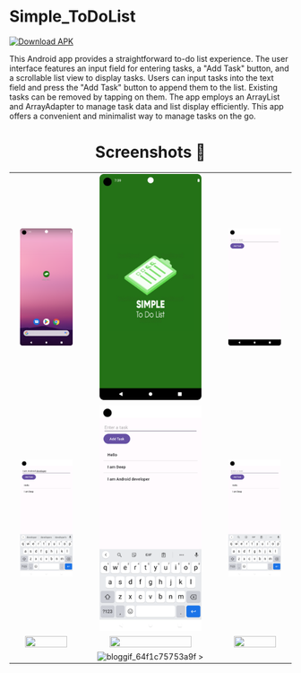 # Simple_ToDoList
[![Download APK](https://img.shields.io/badge/Download-APK-blue)](https://github.com/deepbajud/Simple_ToDoList/blob/master/app/SimpleTo-Do-List.apk)


This Android app provides a straightforward to-do list experience. The user interface features an input field for entering tasks, a "Add Task" button, and a scrollable list view to display tasks. Users can input tasks into the text field and press the "Add Task" button to append them to the list. Existing tasks can be removed by tapping on them. The app employs an ArrayList and ArrayAdapter to manage task data and list display efficiently. This app offers a convenient and minimalist way to manage tasks on the go.


## <h1 align=center>Screenshots 📸</h1>


||||
|:----------------------------------------:|:-----------------------------------------:|:-----------------------------------------:|
| <img src= "1.png" width="80%" height="70%"> | <img src= "2.png" width="80%" height="70%"> | <img src= "3.png" width="80%" height="70%"> |
| <img src= "4.png" width="80%" height="70%"> | <img src= "5.png" width="80%" height="70%"> | <img src= "6.png" width="80%" height="70%"> |
| <img src= "7.png" width="80%" height="70%"> | <img src= "8.png" width="80%" height="70%"> | <img src= "9.png" width="80%" height="70%"> |
|  | ![bloggif_64f1c75753a9f](https://github.com/deepbajud/Joke_App/assets/118447327/33c282f8-0340-41a1-913a-086246167d7d) >  |

<!--## App-Preview
 <img 
  width="30%"
  src="1.png"/>
<img 
  width="30%"
  src="2.png"/>
<img 
  width="30%"
  src="3.png"/>

<img 
  width="30%"
  src="4.png"/>
  <img 
  width="30%"
  src="5.png"/>
<img 
  width="30%"
  src="6.png"/>

![bloggif_64f07c8cae6f4](https://github.com/deepbajud/Simple_ToDoList/assets/118447327/2451d286-bd50-4a9c-859e-c5da4955245a)
